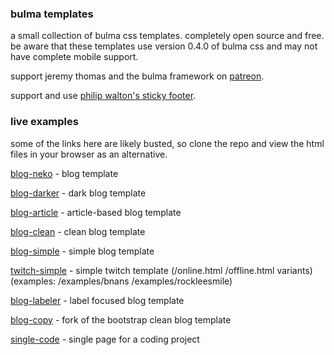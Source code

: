 ### bulma templates

a small collection of bulma css templates. completely open source and free. be aware that these templates use version 0.4.0 of bulma css and may not have complete mobile support.

support jeremy thomas and the bulma framework on [patreon](https://www.patreon.com/jgthms). 

support and use [philip walton's sticky footer](https://philipwalton.github.io/solved-by-flexbox/demos/sticky-footer/).

### live examples

some of the links here are likely busted, so clone the repo and view the html files in your browser as an alternative.

[blog-neko](https://plasticneko.github.io/bulma-blog-neko/) - blog template

[blog-darker](https://plasticneko.github.io/bulma-blog-darker/) - dark blog template

[blog-article](https://plasticneko.github.io/bulma-blog-article/) - article-based blog template

[blog-clean](https://plasticneko.github.io/bulma-blog-clean/) - clean blog template

[blog-simple](https://plasticneko.github.io/bulma-blog-simple/) - simple blog template

[twitch-simple](https://plasticneko.github.io/bulma-twitch-simple/online.html) - simple twitch template (/online.html /offline.html variants) (examples: /examples/bnans /examples/rockleesmile)

[blog-labeler](https://plasticneko.github.io/bulma-blog-labeler/) - label focused blog template

[blog-copy](https://plasticneko.github.io/bulma-blog-copy/) - fork of the bootstrap clean blog template

[single-code](https://plasticneko.github.io/bulma-single-code/) - single page for a coding project
